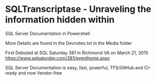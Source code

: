 # SQLTranscriptase - Unraveling the information hidden within
SQL Server Documentation in Powershell

More Details are found in the Devnotes.txt in the Media folder

First Debuted at SQL Saturday 381 in Richmond VA on March 21, 2015
https://www.sqlsaturday.com/381/eventhome.aspx

SQL Server Documentation is easy, fast, powerful, TFS/GitHub and CI-ready and now Vendor-free
